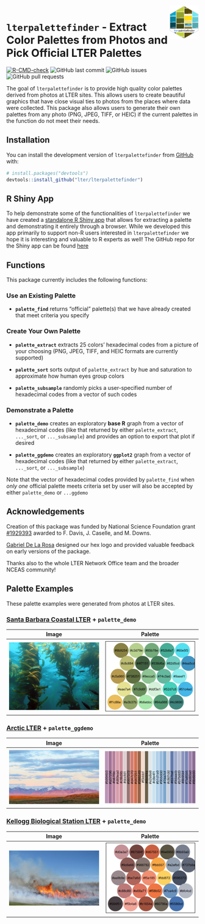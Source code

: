 
<!-- README.md is generated from README.Rmd. Please edit that file -->

<img src="man/figures/_lterpalettefinder_hex.png" align="right" width="15%"/>

# `lterpalettefinder` - Extract Color Palettes from Photos and Pick Official LTER Palettes

<!-- badges: start -->

[![R-CMD-check](https://github.com/lter/lterpalettefinder/workflows/R-CMD-check/badge.svg)](https://github.com/lter/lterpalettefinder/actions)
![GitHub last
commit](https://img.shields.io/github/last-commit/lter/lterpalettefinder)
![GitHub
issues](https://img.shields.io/github/issues-raw/lter/lterpalettefinder)
![GitHub pull
requests](https://img.shields.io/github/issues-pr/lter/lterpalettefinder)

<!-- badges: end -->

The goal of `lterpalettefinder` is to provide high quality color
palettes derived from photos at LTER sites. This allows users to create
beautiful graphics that have close visual ties to photos from the places
where data were collected. This package also allows users to generate
their own palettes from any photo (PNG, JPEG, TIFF, or HEIC) if the
current palettes in the function do not meet their needs.

## Installation

You can install the development version of `lterpalettefinder` from
[GitHub](https://github.com/) with:

``` r
# install.packages("devtools")
devtools::install_github("lter/lterpalettefinder")
```

## R Shiny App

To help demonstrate some of the functionalities of `lterpalettefinder`
we have created a [standalone R Shiny
app](https://cosima.nceas.ucsb.edu/lterpalettefinder-shiny/) that allows
for extracting a palette and demonstrating it entirely through a
browser. While we developed this app primarily to support non-R users
interested in `lterpalettefinder` we hope it is interesting and valuable
to R experts as well! The GitHub repo for the Shiny app can be found
[here](https://github.com/lter/lterpalettefinder-shiny)

## Functions

This package currently includes the following functions:

### Use an Existing Palette

- **`palette_find`** returns “official” palette(s) that we have already
  created that meet criteria you specify

### Create Your Own Palette

- **`palette_extract`** extracts 25 colors’ hexadecimal codes from a
  picture of your choosing (PNG, JPEG, TIFF, and HEIC formats are
  currently supported)

- **`palette_sort`** sorts output of `palette_extract` by hue and
  saturation to approximate how human eyes group colors

- **`palette_subsample`** randomly picks a user-specified number of
  hexadecimal codes from a vector of such codes

### Demonstrate a Palette

- **`palette_demo`** creates an exploratory **base R** graph from a
  vector of hexadecimal codes (like that returned by either
  `palette_extract`, `..._sort`, or `..._subsample`) and provides an
  option to export that plot if desired

- **`palette_ggdemo`** creates an exploratory **`ggplot2`** graph from a
  vector of hexadecimal codes (like that returned by either
  `palette_extract`, `..._sort`, or `..._subsample`)

Note that the vector of hexadecimal codes provided by `palette_find`
when *only one* official palette meets criteria set by user will also be
accepted by either `palette_demo` or `...ggdemo`

## Acknowledgements

Creation of this package was funded by National Science Foundation grant
[\#1929393](https://www.nsf.gov/awardsearch/showAward?AWD_ID=1929393)
awarded to F. Davis, J. Caselle, and M. Downs.

[Gabriel De La Rosa](https://www.gabrieldelarosa.com/) designed our hex
logo and provided valuable feedback on early versions of the package.

Thanks also to the whole LTER Network Office team and the broader NCEAS
community!

## Palette Examples

These palette examples were generated from photos at LTER sites.

### [Santa Barbara Coastal LTER](https://sbclter.msi.ucsb.edu/) + `palette_demo`

|                                 **Image**                                  |                     **Palette**                      |
|:--------------------------------------------------------------------------:|:----------------------------------------------------:|
| <img src="man/figures/SBC-kelp-forest.jpeg" alt="Photo credit: SBC LTER"/> | <img src="man/figures/SBC_kelp-forest-palette.jpg"/> |

### [Arctic LTER](https://arc-lter.ecosystems.mbl.edu/) + `palette_ggdemo`

|                                    **Image**                                    |                    **Palette**                    |
|:-------------------------------------------------------------------------------:|:-------------------------------------------------:|
| <img src="man/figures/ARC-sunrise.jpeg" alt="Photo credit: Lindsay VanFossen"/> | <img src="man/figures/ARC_sunrise-palette.jpeg"/> |

### [Kellogg Biological Station LTER](https://lter.kbs.msu.edu/) + `palette_demo`

|                                 **Image**                                 |                  **Palette**                  |
|:-------------------------------------------------------------------------:|:---------------------------------------------:|
| <img src="man/figures/KBS-burn.jpeg" alt="Photo credit: G.P. Robertson"/> | <img src="man/figures/KBS_burn-palette.jpg"/> |
